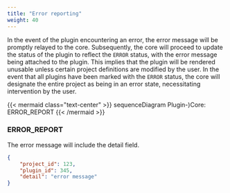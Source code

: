 ```yaml
---
title: "Error reporting"
weight: 40
---
```



In the event of the plugin encountering an error, the error message will be promptly relayed to the core. Subsequently, the core will proceed to update the status of the plugin to reflect the `ERROR` status, with the error message being attached to the plugin. This implies that the plugin will be rendered unusable unless certain project definitions are modified by the user. In the event that all plugins have been marked with the `ERROR` status, the core will designate the entire project as being in an error state, necessitating intervention by the user.

{{< mermaid class="text-center" >}}
sequenceDiagram
    Plugin-)Core: ERROR_REPORT
{{< /mermaid >}}

### ERROR_REPORT

The error message will include the detail field.

```json
{
    "project_id": 123,
    "plugin_id": 345,
    "detail": "error message"
}
```
